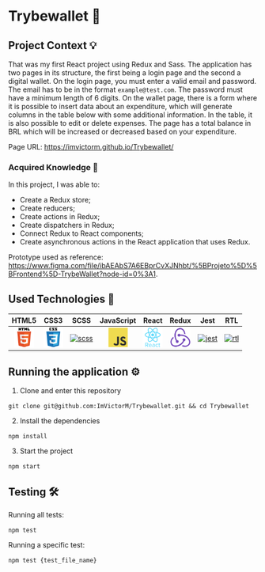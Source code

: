# Trybewallet 💼

## Project Context 💡

That was my first React project using Redux and Sass.
The application has two pages in its structure, the first being a login page and the second a digital wallet.
On the login page, you must enter a valid
email and password. The email has to be in the format `example@test.com`. The password must have a minimum length of 6 digits.
On the wallet page, there is a form where it is possible to insert data about an expenditure, which will generate columns in the table below with some additional information. In the table, it is also possible to edit or delete expenses. The page has a total balance in BRL which will be increased or decreased based on your expenditure.

Page URL: https://imvictorm.github.io/Trybewallet/

### Acquired Knowledge 📖

In this project, I was able to:

- Create a Redux store;
- Create reducers;
- Create actions in Redux;
- Create dispatchers in Redux;
- Connect Redux to React components;
- Create asynchronous actions in the React application that uses Redux.

Prototype used as reference: https://www.figma.com/file/ibAEAbS7A6EBprCvXJNhbt/%5BProjeto%5D%5BFrontend%5D-TrybeWallet?node-id=0%3A1.


## Used Technologies 🧰
<table>
    <thead>
        <tr>
            <th>HTML5</th>
            <th>CSS3</th>
            <th>SCSS</th>
            <th>JavaScript</th>
            <th>React</th>
            <th>Redux</th>
            <th>Jest</th>
            <th>RTL</th>
        </tr>
    </thead>
    <tbody>
        <tr>
            <td align="center">
                <a href="https://www.w3.org/html/" target="_blank" rel="noreferrer"> 
                    <img 
                        src="https://raw.githubusercontent.com/devicons/devicon/master/icons/html5/html5-original-wordmark.svg" 
                        alt="html5" 
                        width="40" 
                        height="40"
                    /> 
                </a>
            </td>
            <td align="center">
                <a href="https://www.w3schools.com/css/" target="_blank" rel="noreferrer"> 
                    <img 
                        src="https://raw.githubusercontent.com/devicons/devicon/master/icons/css3/css3-original-wordmark.svg" 
                        alt="css3" 
                        width="40" 
                        height="40"
                    />
                </a>
            </td>
            <td align="center">
                <a href="https://sass-lang.com/">
                    <img
                        src="https://cdn.iconscout.com/icon/free/png-256/sass-3521691-2945135.png"
                        alt="scss"
                        width="40"
                        height="40"
                    />
                </a>
            </td>
            <td align="center">
                <a href="https://developer.mozilla.org/en-US/docs/Web/JavaScript" target="_blank" rel="noreferrer"> 
                    <img src="https://raw.githubusercontent.com/devicons/devicon/master/icons/javascript/javascript-original.svg" 
                        alt="javascript" 
                        width="40" 
                        height="40"
                    /> 
                </a>
            </td>
            <td align="center">
                <a href="https://reactjs.org/" target="_blank" rel="noreferrer"> 
                    <img 
                        src="https://raw.githubusercontent.com/devicons/devicon/master/icons/react/react-original-wordmark.svg" 
                        alt="react" 
                        width="40" 
                        height="40"
                    /> 
                </a>
            </td>
            <td align="center">
                <a href="https://redux.js.org" target="_blank" rel="noreferrer"> 
                    <img 
                        src="https://raw.githubusercontent.com/devicons/devicon/master/icons/redux/redux-original.svg" 
                        alt="redux" 
                        width="40" 
                        height="40"
                    /> 
                </a>
            </td>
             <td align="center">
                <a href="https://jestjs.io" target="_blank" rel="noreferrer"> 
                    <img 
                        src="https://www.vectorlogo.zone/logos/jestjsio/jestjsio-icon.svg" 
                        alt="jest" 
                        width="40" 
                        height="40"
                     /> 
                </a>
            </td>
            <td align="center">
                <a href="https://testing-library.com/docs/" target="_blank" rel="noreferrer">
                    <img 
                        src="https://testing-library.com/img/octopus-128x128.png"
                        alt="rtl"
                        width="40"
                        height="40"
                    />
                </a>
            </td>
        </tr>
    </tbody>
</table>

## Running the application ⚙️

1. Clone and enter this repository
```
git clone git@github.com:ImVictorM/Trybewallet.git && cd Trybewallet
```
2. Install the dependencies
```
npm install 
```
3. Start the project
```
npm start
```

## Testing 🛠️
Running all tests:
```
npm test
```
Running a specific test:
```
npm test {test_file_name}
